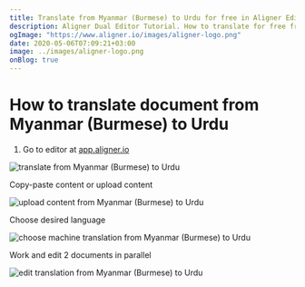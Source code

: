```yaml
---
title: Translate from Myanmar (Burmese) to Urdu for free in Aligner Editor
description: Aligner Dual Editor Tutorial. How to translate for free from Myanmar (Burmese) to Urdu. Aligner is multilingual document management platform. 
ogImage: "https://www.aligner.io/images/aligner-logo.png"
date: 2020-05-06T07:09:21+03:00
image: ../images/aligner-logo.png
onBlog: true
---
```


# How to translate document from Myanmar (Burmese) to Urdu

1. Go to editor at [app.aligner.io](https://app.aligner.io "Aligner App web page")

![translate from Myanmar (Burmese) to Urdu](../aligner-blank-editor.png "translate from Myanmar (Burmese) to Urdu")

Copy-paste content or upload content

![upload content from Myanmar (Burmese) to Urdu](../aligner-uploaded-document.png "upload content from Myanmar (Burmese) to Urdu")

Choose desired language

![choose machine translation from Myanmar (Burmese) to Urdu](../aligner-language-dropdown.png "choose machine translation from Myanmar (Burmese) to Urdu")

Work and edit 2 documents in parallel

![edit translation from Myanmar (Burmese) to Urdu](../aligner-double-sitded-editor.png "edit translation from Myanmar (Burmese) to Urdu")

